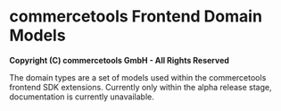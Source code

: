 # commercetools Frontend Domain Models

**Copyright (C) commercetools GmbH - All Rights Reserved**

The domain types are a set of models used within the commercetools
frontend SDK extensions. Currently only within the alpha release stage,
documentation is currently unavailable.

